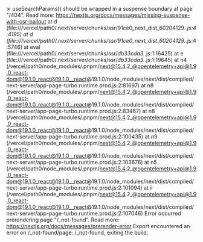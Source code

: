 ⨯ useSearchParams() should be wrapped in a suspense boundary at page "/404". Read more: https://nextjs.org/docs/messages/missing-suspense-with-csr-bailout
    at d (file:///vercel/path0/.next/server/chunks/ssr/91ce0_next_dist_60204129._.js:4:4195)
    at d (file:///vercel/path0/.next/server/chunks/ssr/91ce0_next_dist_60204129._.js:4:5746)
    at eval (file:///vercel/path0/.next/server/chunks/ssr/_db33cda3._.js:1:16425)
    at e (file:///vercel/path0/.next/server/chunks/ssr/_db33cda3._.js:1:19645)
    at n4 (/vercel/path0/node_modules/.pnpm/next@15.4.2_@opentelemetry+api@1.9.0_react-dom@19.1.0_react@19.1.0__react@19.1.0/node_modules/next/dist/compiled/next-server/app-page-turbo.runtime.prod.js:2:81697)
    at n8 (/vercel/path0/node_modules/.pnpm/next@15.4.2_@opentelemetry+api@1.9.0_react-dom@19.1.0_react@19.1.0__react@19.1.0/node_modules/next/dist/compiled/next-server/app-page-turbo.runtime.prod.js:2:83467)
    at n8 (/vercel/path0/node_modules/.pnpm/next@15.4.2_@opentelemetry+api@1.9.0_react-dom@19.1.0_react@19.1.0__react@19.1.0/node_modules/next/dist/compiled/next-server/app-page-turbo.runtime.prod.js:2:100435)
    at n9 (/vercel/path0/node_modules/.pnpm/next@15.4.2_@opentelemetry+api@1.9.0_react-dom@19.1.0_react@19.1.0__react@19.1.0/node_modules/next/dist/compiled/next-server/app-page-turbo.runtime.prod.js:2:103676)
    at n5 (/vercel/path0/node_modules/.pnpm/next@15.4.2_@opentelemetry+api@1.9.0_react-dom@19.1.0_react@19.1.0__react@19.1.0/node_modules/next/dist/compiled/next-server/app-page-turbo.runtime.prod.js:2:101094)
    at ii (/vercel/path0/node_modules/.pnpm/next@15.4.2_@opentelemetry+api@1.9.0_react-dom@19.1.0_react@19.1.0__react@19.1.0/node_modules/next/dist/compiled/next-server/app-page-turbo.runtime.prod.js:2:107046)
Error occurred prerendering page "/_not-found". Read more: https://nextjs.org/docs/messages/prerender-error
Export encountered an error on /_not-found/page: /_not-found, exiting the build.